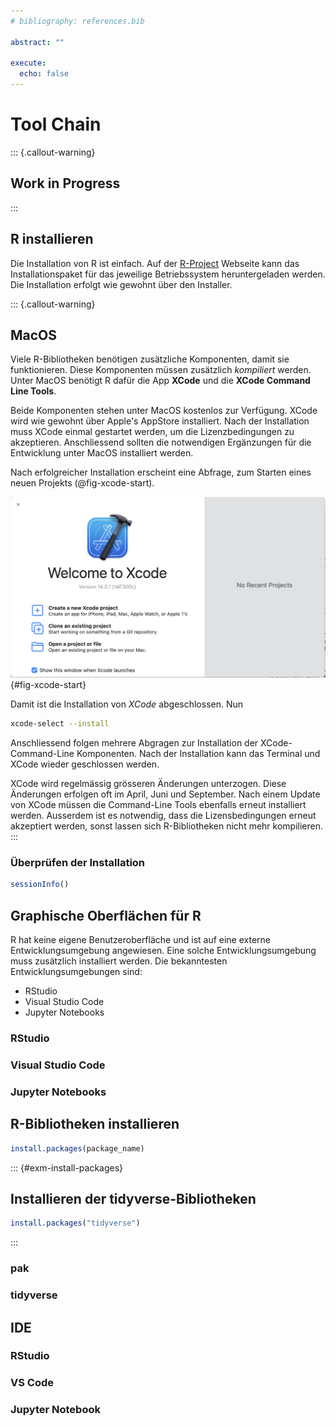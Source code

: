 ```yaml
---
# bibliography: references.bib

abstract: ""

execute: 
  echo: false
---
```


# Tool Chain

::: {.callout-warning}
## Work in Progress
:::

## R installieren

Die Installation von R ist einfach. Auf der [R-Project](https://cran.r-project.org/) Webseite kann das Installationspaket für das jeweilige Betriebssystem heruntergeladen werden. Die Installation erfolgt wie gewohnt über den Installer.

::: {.callout-warning}
## MacOS
Viele R-Bibliotheken benötigen zusätzliche Komponenten, damit sie funktionieren. Diese Komponenten müssen zusätzlich *kompiliert* werden. Unter MacOS benötigt R dafür die App **XCode** und die **XCode Command Line Tools**.

Beide Komponenten stehen unter MacOS kostenlos zur Verfügung. XCode wird wie gewohnt über Apple's AppStore installiert. Nach der Installation muss XCode einmal gestartet werden, um die Lizenzbedingungen zu akzeptieren. Anschliessend sollten die notwendigen Ergänzungen für die Entwicklung unter MacOS installiert werden.

Nach erfolgreicher Installation erscheint eine Abfrage, zum Starten eines neuen Projekts (@fig-xcode-start).

![XCode Start Dialog](figures/xcode-start.png){#fig-xcode-start}

Damit ist die Installation von *XCode* abgeschlossen. Nun 

```bash 
xcode-select --install
```

Anschliessend folgen mehrere Abgragen zur Installation der XCode-Command-Line Komponenten. Nach der Installation kann das Terminal und XCode wieder geschlossen werden.

XCode wird regelmässig grösseren Änderungen unterzogen. Diese Änderungen erfolgen oft im April, Juni und September. Nach einem Update von XCode müssen die Command-Line Tools ebenfalls erneut installiert werden. Ausserdem ist es notwendig, dass die Lizensbedingungen erneut akzeptiert werden, sonst lassen sich R-Bibliotheken nicht mehr kompilieren. 
:::

### Überprüfen der Installation

```r
sessionInfo()
```

## Graphische Oberflächen für R

R hat keine eigene Benutzeroberfläche und ist auf eine externe Entwicklungsumgebung angewiesen. Eine solche Entwicklungsumgebung muss zusätzlich installiert werden. Die bekanntesten Entwicklungsumgebungen sind:

- RStudio
- Visual Studio Code
- Jupyter Notebooks

### RStudio


### Visual Studio Code


### Jupyter Notebooks



## R-Bibliotheken installieren

```r
install.packages(package_name)
```

::: {#exm-install-packages}
## Installieren der tidyverse-Bibliotheken
```r
install.packages("tidyverse")
```
:::

### pak

### tidyverse

## IDE

### RStudio

### VS Code

### Jupyter Notebook
